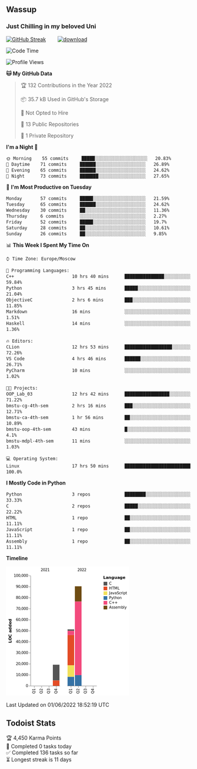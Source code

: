 ## Wassup 
### Just Chilling in my beloved Uni 

<!--
-->

[![GitHub Streak](http://github-readme-streak-stats.herokuapp.com?user=archeoss&theme=shades-of-purple&hide_border=true&date_format=j%20M%5B%20Y%5D)](https://git.io/streak-stats)&nbsp;&nbsp;&nbsp;&nbsp;&nbsp;&nbsp;&nbsp;&nbsp;[![download](https://user-images.githubusercontent.com/68448737/147796309-d8b65b1d-4dde-40d9-b03a-2b42aaa6cd43.jpeg)
](https://bmstu.ru/)

<!--START_SECTION:waka-->
![Code Time](http://img.shields.io/badge/Code%20Time-0%20secs-blue)

![Profile Views](http://img.shields.io/badge/Profile%20Views-0-blue)

**🐱 My GitHub Data** 

> 🏆 132 Contributions in the Year 2022
 > 
> 📦 35.7 kB Used in GitHub's Storage 
 > 
> 🚫 Not Opted to Hire
 > 
> 📜 13 Public Repositories 
 > 
> 🔑 1 Private Repository 
 > 
**I'm a Night 🦉** 

```text
🌞 Morning    55 commits     █████░░░░░░░░░░░░░░░░░░░░   20.83% 
🌆 Daytime    71 commits     ██████░░░░░░░░░░░░░░░░░░░   26.89% 
🌃 Evening    65 commits     ██████░░░░░░░░░░░░░░░░░░░   24.62% 
🌙 Night      73 commits     ███████░░░░░░░░░░░░░░░░░░   27.65%

```
📅 **I'm Most Productive on Tuesday** 

```text
Monday       57 commits     █████░░░░░░░░░░░░░░░░░░░░   21.59% 
Tuesday      65 commits     ██████░░░░░░░░░░░░░░░░░░░   24.62% 
Wednesday    30 commits     ██░░░░░░░░░░░░░░░░░░░░░░░   11.36% 
Thursday     6 commits      ░░░░░░░░░░░░░░░░░░░░░░░░░   2.27% 
Friday       52 commits     █████░░░░░░░░░░░░░░░░░░░░   19.7% 
Saturday     28 commits     ██░░░░░░░░░░░░░░░░░░░░░░░   10.61% 
Sunday       26 commits     ██░░░░░░░░░░░░░░░░░░░░░░░   9.85%

```


📊 **This Week I Spent My Time On** 

```text
⌚︎ Time Zone: Europe/Moscow

💬 Programming Languages: 
C++                      10 hrs 40 mins      ███████████████░░░░░░░░░░   59.84% 
Python                   3 hrs 45 mins       █████░░░░░░░░░░░░░░░░░░░░   21.04% 
ObjectiveC               2 hrs 6 mins        ███░░░░░░░░░░░░░░░░░░░░░░   11.85% 
Markdown                 16 mins             ░░░░░░░░░░░░░░░░░░░░░░░░░   1.51% 
Haskell                  14 mins             ░░░░░░░░░░░░░░░░░░░░░░░░░   1.36%

🔥 Editors: 
CLion                    12 hrs 53 mins      ██████████████████░░░░░░░   72.26% 
VS Code                  4 hrs 46 mins       ██████░░░░░░░░░░░░░░░░░░░   26.71% 
PyCharm                  10 mins             ░░░░░░░░░░░░░░░░░░░░░░░░░   1.02%

🐱‍💻 Projects: 
OOP_Lab_03               12 hrs 42 mins      █████████████████░░░░░░░░   71.22% 
bmstu-cg-4th-sem         2 hrs 16 mins       ███░░░░░░░░░░░░░░░░░░░░░░   12.71% 
bmstu-ca-4th-sem         1 hr 56 mins        ██░░░░░░░░░░░░░░░░░░░░░░░   10.89% 
bmstu-oop-4th-sem        43 mins             █░░░░░░░░░░░░░░░░░░░░░░░░   4.1% 
bmstu-mdpl-4th-sem       11 mins             ░░░░░░░░░░░░░░░░░░░░░░░░░   1.03%

💻 Operating System: 
Linux                    17 hrs 50 mins      █████████████████████████   100.0%

```

**I Mostly Code in Python** 

```text
Python                   3 repos             ████████░░░░░░░░░░░░░░░░░   33.33% 
C                        2 repos             █████░░░░░░░░░░░░░░░░░░░░   22.22% 
HTML                     1 repo              ██░░░░░░░░░░░░░░░░░░░░░░░   11.11% 
JavaScript               1 repo              ██░░░░░░░░░░░░░░░░░░░░░░░   11.11% 
Assembly                 1 repo              ██░░░░░░░░░░░░░░░░░░░░░░░   11.11%

```


**Timeline**

![Chart not found](https://raw.githubusercontent.com/archeoss/archeoss/master/charts/bar_graph.png) 


 Last Updated on 01/06/2022 18:52:19 UTC
<!--END_SECTION:waka-->

## Todoist Stats

<!-- TODO-IST:START -->
🏆  4,450 Karma Points           
🌸  Completed 0 tasks today           
✅  Completed 136 tasks so far           
⏳  Longest streak is 11 days
<!-- TODO-IST:END -->
